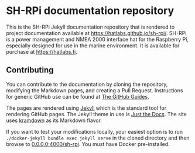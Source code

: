 # SH-RPi documentation repository

This is the SH-RPi Jekyll documentation repository that is rendered to project documentation available at https://hatlabs.github.io/sh-rpi/.
SH-RPi is a power management and NMEA 2000 interface hat for the Raspberry Pi, especially designed for use in the marine environment.
It is available for purchase at https://hatlabs.fi.

## Contributing

You can contribute to the documentation by cloning the repository, modifying the Markdown pages, and creating a Pull Request.
Instructions for generic GitHub use can be found at [The GitHub Guides](https://guides.github.com).

The pages are rendered using [Jekyll](https://jekyllrb.com) which is the standard tool for rendering GitHub pages.
The Jekyll theme in use is [Just the Docs](https://github.com/pmarsceill/just-the-docs).
The site uses [kramdown](https://kramdown.gettalong.org/syntax.html) as its Markdown flavor.

If you want to test your modifications locally, your easiest option is to run `./docker-jekyll bundle exec jekyll serve` in the cloned directory and then browse to [0.0.0.0:4000/sh-rpi](https://0.0.0.0:4000/sh-rpi). You must have Docker pre-installed.
